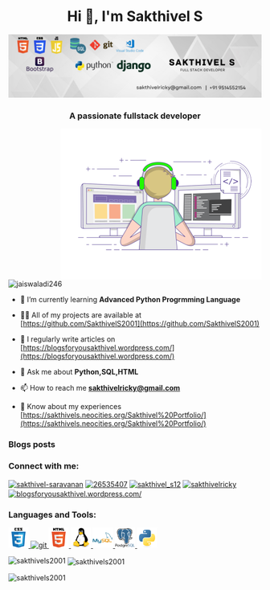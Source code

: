 <h1 align="center">Hi 👋, I'm Sakthivel S</h1>
<div align="center"> <img src="LinkedIn Banner.png"> </div>
<h3 align="center">A passionate fullstack developer</h3>
<img align="right" alt="Coding" width="400" src="https://raw.githubusercontent.com/devSouvik/devSouvik/master/gif3.gif">
<p align="left"> <img src="https://komarev.com/ghpvc/?username=jaiswaladi246&label=Profile%20views&color=0e75b6&style=flat" alt="jaiswaladi246" /> </p>


- 🌱 I’m currently learning **Advanced Python Progrmming Language**

- 👨‍💻 All of my projects are available at [https://github.com/SakthivelS2001](https://github.com/SakthivelS2001)

- 📝 I regularly write articles on [https://blogsforyousakthivel.wordpress.com/](https://blogsforyousakthivel.wordpress.com/)

- 💬 Ask me about **Python,SQL,HTML**

- 📫 How to reach me **sakthivelricky@gmail.com**

- 📄 Know about my experiences [https://sakthivels.neocities.org/Sakthivel%20Portfolio/](https://sakthivels.neocities.org/Sakthivel%20Portfolio/)

### Blogs posts
<!-- BLOG-POST-LIST:START -->
<!-- BLOG-POST-LIST:END -->

<h3 align="left">Connect with me:</h3>
<p align="left">
<a href="https://linkedin.com/in/sakthivel-saravanan" target="blank"><img align="center" src="https://raw.githubusercontent.com/rahuldkjain/github-profile-readme-generator/master/src/images/icons/Social/linked-in-alt.svg" alt="sakthivel-saravanan" height="30" width="40" /></a>
<a href="https://stackoverflow.com/users/26535407" target="blank"><img align="center" src="https://raw.githubusercontent.com/rahuldkjain/github-profile-readme-generator/master/src/images/icons/Social/stack-overflow.svg" alt="26535407" height="30" width="40" /></a>
<a href="https://www.codechef.com/users/sakthivel_s12" target="blank"><img align="center" src="https://cdn.jsdelivr.net/npm/simple-icons@3.1.0/icons/codechef.svg" alt="sakthivel_s12" height="30" width="40" /></a>
<a href="https://www.hackerrank.com/sakthivelricky" target="blank"><img align="center" src="https://raw.githubusercontent.com/rahuldkjain/github-profile-readme-generator/master/src/images/icons/Social/hackerrank.svg" alt="sakthivelricky" height="30" width="40" /></a>
<a href="/blogsforyousakthivel.wordpress.com/" target="blank"><img align="center" src="https://raw.githubusercontent.com/rahuldkjain/github-profile-readme-generator/master/src/images/icons/Social/rss.svg" alt="blogsforyousakthivel.wordpress.com/" height="30" width="40" /></a>
</p>

<h3 align="left">Languages and Tools:</h3>
<p align="left"> <a href="https://www.w3schools.com/css/" target="_blank" rel="noreferrer"> <img src="https://raw.githubusercontent.com/devicons/devicon/master/icons/css3/css3-original-wordmark.svg" alt="css3" width="40" height="40"/> </a> <a href="https://git-scm.com/" target="_blank" rel="noreferrer"> <img src="https://www.vectorlogo.zone/logos/git-scm/git-scm-icon.svg" alt="git" width="40" height="40"/> </a> <a href="https://www.w3.org/html/" target="_blank" rel="noreferrer"> <img src="https://raw.githubusercontent.com/devicons/devicon/master/icons/html5/html5-original-wordmark.svg" alt="html5" width="40" height="40"/> </a> <a href="https://www.linux.org/" target="_blank" rel="noreferrer"> <img src="https://raw.githubusercontent.com/devicons/devicon/master/icons/linux/linux-original.svg" alt="linux" width="40" height="40"/> </a> <a href="https://www.mysql.com/" target="_blank" rel="noreferrer"> <img src="https://raw.githubusercontent.com/devicons/devicon/master/icons/mysql/mysql-original-wordmark.svg" alt="mysql" width="40" height="40"/> </a> <a href="https://www.postgresql.org" target="_blank" rel="noreferrer"> <img src="https://raw.githubusercontent.com/devicons/devicon/master/icons/postgresql/postgresql-original-wordmark.svg" alt="postgresql" width="40" height="40"/> </a> <a href="https://www.python.org" target="_blank" rel="noreferrer"> <img src="https://raw.githubusercontent.com/devicons/devicon/master/icons/python/python-original.svg" alt="python" width="40" height="40"/> </a> </p>

<p><img align="left" src="https://github-readme-stats.vercel.app/api/top-langs?username=sakthivels2001&show_icons=true&locale=en&layout=compact" alt="sakthivels2001" /></p>

<p>&nbsp;<img align="center" src="https://github-readme-stats.vercel.app/api?username=sakthivels2001&show_icons=true&locale=en" alt="sakthivels2001" /></p>

<p><img align="center" src="https://github-readme-streak-stats.herokuapp.com/?user=sakthivels2001&" alt="sakthivels2001" /></p>
